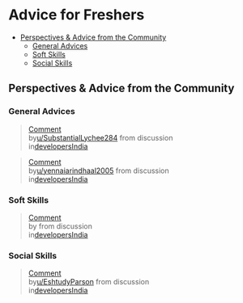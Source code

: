 <!-- omit from toc -->
# Advice for Freshers

- [Perspectives \& Advice from the Community](#perspectives--advice-from-the-community)
  - [General Advices](#general-advices)
  - [Soft Skills](#soft-skills)
  - [Social Skills](#social-skills)


## Perspectives & Advice from the Community

### General Advices

<blockquote class="reddit-embed-bq" data-embed-showtitle="true" data-embed-context="1" data-embed-depth="2" data-embed-height="740"><a href="https://www.reddit.com/r/developersIndia/comments/1g40a9z/comment/lrzxpvo/">Comment</a><br> by<a href="https://www.reddit.com/user/SubstantialLychee284/">u/SubstantialLychee284</a> from discussion<a href="https://www.reddit.com/r/developersIndia/comments/1g40a9z/to_all_the_developers_who_made_it_how_did_you_do/"></a><br> in<a href="https://www.reddit.com/r/developersIndia/">developersIndia</a></blockquote><script async="" src="https://embed.reddit.com/widgets.js" charset="UTF-8"></script>


<blockquote class="reddit-embed-bq" data-embed-showtitle="true" data-embed-context="1" data-embed-depth="2" data-embed-height="1067"><a href="https://www.reddit.com/r/developersIndia/comments/1bobrc8/comment/kwo2yv4/">Comment</a><br> by<a href="https://www.reddit.com/user/yennaiarindhaal2005/">u/yennaiarindhaal2005</a> from discussion<a href="https://www.reddit.com/r/developersIndia/comments/1bobrc8/what_did_you_notice_in_those_top_1_developers/"></a><br> in<a href="https://www.reddit.com/r/developersIndia/">developersIndia</a></blockquote><script async="" src="https://embed.reddit.com/widgets.js" charset="UTF-8"></script>

### Soft Skills

<blockquote class="reddit-embed-bq" data-embed-context="1" data-embed-depth="2" data-embed-height="1204"><a href="https://www.reddit.com/r/developersIndia/comments/1c9l1qn/comment/l0n0k1u/">Comment</a><br> by<a href=""></a> from discussion<a href="https://www.reddit.com/r/developersIndia/comments/1c9l1qn/deleted_by_user/"></a><br> in<a href="https://www.reddit.com/r/developersIndia/">developersIndia</a></blockquote><script async="" src="https://embed.reddit.com/widgets.js" charset="UTF-8"></script>
</li>

### Social Skills

<blockquote class="reddit-embed-bq" data-embed-showtitle="true" data-embed-context="1" data-embed-depth="2" data-embed-height="3450"><a href="https://www.reddit.com/r/developersIndia/comments/1fbp4o4/comment/lotc2re/">Comment</a><br> by<a href="https://www.reddit.com/user/EshtudyParson/">u/EshtudyParson</a> from discussion<a href="https://www.reddit.com/r/developersIndia/comments/1fbp4o4/never_worked_so_formally_with_people_first_time/"></a><br> in<a href="https://www.reddit.com/r/developersIndia/">developersIndia</a></blockquote><script async="" src="https://embed.reddit.com/widgets.js" charset="UTF-8"></script>